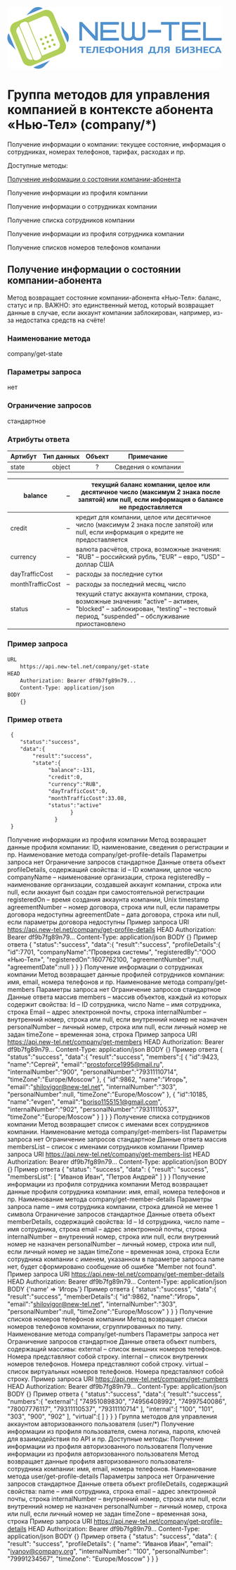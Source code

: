 ![](https://github.com/prodcards/API-New-Tel/blob/main/logo.svg)
# Группа методов для управления компанией в контексте абонента «Нью-Тел» (company/*)

Получение информации о компании: текущее состояние, информация о сотрудниках, номерах телефонов, тарифах, расходах и пр.

Доступные методы:

[Получение информации о состоянии компании-абонента](#1)

Получение информации из профиля компании

Получение информации о сотрудниках компании

Получение списка сотрудников компании

Получение информации из профиля сотрудника компании

Получение списков номеров телефонов компании

<a name="1"></a> 
## Получение информации о состоянии компании-абонента
Метод возвращает состояние компании-абонента «Нью-Тел»: баланс, статус и пр.
ВАЖНО: это единственный метод, который возвращает данные в случае, если аккаунт компании заблокирован, например, из-за недостатка средств на счёте!
### Наименование метода
company/get-state
### Параметры запроса
нет
### Ограничение запросов
стандартное
### Атрибуты ответа
|Артибут|Тип данных|Объект|Примечание|
|:------|:---:|:------:|----------------------------------------|
|state|object|?|Сведения о компании|


| balance          | – | текущий баланс компании, целое или десятичное число (максимум 2 знака после запятой) или null, если информация о балансе не предоставляется                                        |
|------------------|---|------------------------------------------------------------------------------------------------------------------------------------------------------------------------------------|
| credit           | – | кредит для компании, целое или десятичное число (максимум 2 знака после запятой) или null, если информация о кредите не предоставляется                                            |
| currency         | – | валюта расчётов, строка, возможные значения: "RUB" – российский рубль, "EUR" – евро, "USD" – доллар США                                                                            |
| dayTrafficCost   | – | расходы за последние сутки                                                                                                                                                         |
| monthTrafficCost | – | расходы за последний месяц, число                                                                                                                                                  |
| status           | – | текущий статус аккаунта компании, строка, возможные значения: "active" – активен, "blocked" – заблокирован, "testing" – тестовый период, "suspended" – обслуживание приостановлено |

### Пример запроса
    URL
        https://api.new-tel.net/company/get-state
    HEAD
        Authorization: Bearer df9b7fg89n79...
        Content-Type: application/json
    BODY
        {}
### Пример ответа
     {
        "status":"success",
        "data":{
            "result":"success",
            "state":{
                 "balance":-131,
                 "credit":0,
                 "currency":"RUB",
                 "dayTrafficCost":0,
                 "monthTrafficCost":33.08,
                 "status":"active"
                        }
                   }
     }
Получение информации из профиля компании
Метод возвращает данные профиля компании: ID, наименование, сведения о регистрации и пр.
Наименование метода
company/get-profile-details
Параметры запроса
нет
Ограничение запросов
стандартное
Данные ответа
объект profileDetails, содержащий свойства:
id	–	ID компании, целое число
companyName	–	наименование организации, строка
registeredBy	–	наименование организации, создавшей аккаунт компании, строка или null, если аккаунт был создан при самостоятельной регистрации
registeredOn	–	время создания аккаунта компании, Unix timestamp
agreementNumber	–	номер договора, строка или null, если параметры договора недоступны
agreementDate	–	дата договора, строка или null, если параметры договора недоступны
Пример запроса
URI
https://api.new-tel.net/company/get-profile-details
HEAD
Authorization: Bearer df9b7fg89n79...
Content-Type: application/json
BODY
{}
Пример ответа
{
"status":"success",
"data":{
"result":"success",
"profileDetails":{
"id":7701,
"companyName":"Проверка системы",
"registeredBy":"ООО «Нью-Тел»",
"registeredOn":1607762100,
"agreementNumber":null,
"agreementDate":null
}
}
}
Получение информации о сотрудниках компании
Метод возвращает данные профилей сотрудников компании: имя, email, номера телефонов и пр.
Наименование метода
company/get-members
Параметры запроса
нет
Ограничение запросов
стандартное
Данные ответа
массив members – массив объектов, каждый из которых содержит свойства:
Id	–	ID сотрудника, число
Name	–	имя сотрудника, строка
Email	–	адрес электронной почты, строка
internalNumber	–	внутренний номер, строка или null, если внутренний номер не назначен
personalNumber	–	личный номер, строка или null, если личный номер не задан
timeZone	–	временная зона, строка
Пример запроса
URI
https://api.new-tel.net/company/get-members
HEAD
Authorization: Bearer df9b7fg89n79...
Content-Type: application/json
BODY
{}
Пример ответа
{
"status":"success",
"data":{
"result":"success",
"members":[
{
"id":9423,
"name":"Сергей",
"email":"prostoforce1995@mail.ru",
"internalNumber":"900",
"personalNumber":"79311110714",
"timeZone":"Europe/Moscow"
},
{
"id":9862,
"name":"Игорь",
"email":"shilovigor@new-tel.net",
"internalNumber":"303",
"personalNumber":null,
"timeZone":"Europe/Moscow"
},
{
"id":10185,
"name":"evgen",
"email":"boriso1155151@gmail.com",
"internalNumber":"902",
"personalNumber":"79311110537",
"timeZone":"Europe/Moscow"
}
]
}
}
Получение списка сотрудников компании
Метод возвращает список с именами всех сотрудников компании.
Наименование метода
company/get-members-list
Параметры запроса
нет
Ограничение запросов
стандартное
Данные ответа
массив membersList – список с именами сотрудников компании
Пример запроса
URI
https://api.new-tel.net/company/get-members-list
HEAD
Authorization: Bearer df9b7fg89n79...
Content-Type: application/json
BODY
{}
Пример ответа
{
"status": "success",
"data": {
"result": "success",
"membersList": [
"Иванов Иван",
"Петров Андрей"
]
}
}
Получение информации из профиля сотрудника компании
Метод возвращает данные профиля сотрудника компании: имя, email, номера телефонов и пр.
Наименование метода
company/get-member-details
Параметры запроса
name	–	имя сотрудника компании, строка длиной не менее 1 символа
Ограничение запросов
стандартное
Данные ответа
объект memberDetails, содержащий свойства:
Id	–	Id сотрудника, число
name	–	имя сотрудника, строка
email	–	адрес электронной почты, строка
internalNumber	–	внутренний номер, строка или null, если внутренний номер не назначен
personalNumber	–	личный номер, строка или null, если личный номер не задан
timeZone	–	временная зона, строка
Если сотрудника компании с именем, указанном в параметре запроса name нет, будет сформировано сообщение об ошибке "Member not found".
Пример запроса
URI
https://api.new-tel.net/company/get-member-details
HEAD
Authorization: Bearer df9b7fg89n79…
Content-Type: application/json
BODY
{'name' => 'Игорь'}
Пример ответа
{
"status":"success",
"data":{
"result":"success",
"memberDetails":{
"id":9862,
"name":"Игорь",
"email":"shilovigor@new-tel.net",
"internalNumber":"303",
"personalNumber":null,
"timeZone":"Europe/Moscow"
}
}
}
Получение списков номеров телефонов компании
Метод возвращает списки номеров телефонов компании, сгруппированных по типу.
Наименование метода
company/get-numbers
Параметры запроса
нет
Ограничение запросов
стандартное
Данные ответа
объект numbers, содержащий массивы:
external	–	список внешних номеров телефонов. Номера представляют собой строку.
internal	–	список внутренних номеров телефонов. Номера представляют собой строку.
virtual	–	список виртуальных номеров телефонов. Номера представляют собой строку.
Пример запроса
URI
https://api.new-tel.net/company/get-numbers
HEAD
Authorization: Bearer df9b7fg89n79…
Content-Type: application/json
BODY
{}
Пример ответа
{
"status":"success",
"data":{
“result":"success",
"numbers":{
"external":[
"74951089830",
"74956408992",
"74997540086",
"78007776117",
"79311110537",
"79311110714"
],
"internal":[
"100",
"101",
"303",
"900",
"902"
],
"virtual":[
]
}
}
}
Группа методов для управления аккаунтом авторизованного пользователя (user/*)
Получение информации из профиля пользователя, смена логина, пароля, ключей для взаимодействия по API и пр.
Доступные методы:
Получение информации из профиля авторизованного пользователя
Получение информации из профиля авторизованного пользователя
Метод возвращает данные профиля авторизованного пользователя-сотрудника компании: имя, email, номера телефонов.
Наименование метода
user/get-profile-details
Параметры запроса
нет
Ограничение запросов
стандартное
Данные ответа
объект profileDetails, содержащий свойства:
name	–	имя сотрудника, строка
email	–	адрес электронной почты, строка
internalNumber	–	внутренний номер, строка или null, если внутренний номер не назначен
personalNumber	–	личный номер, строка или null, если личный номер не задан
timeZone	–	временная зона, строка
Пример запроса
URI
https://api.new-tel.net/company/get-profile-details
HEAD
Authorization: Bearer df9b7fg89n79…
Content-Type: application/json
BODY
{}
Пример ответа
{
"status": "success",
"data": {
"result": "success",
"profileDetails": {
"name": “Иванов Иван”,
"email": "ivanov@company.org",
"internalNumber": "100",
"personalNumber": "79991234567",
"timeZone": "Europe/Moscow"
}
}
}
